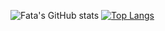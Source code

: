 
<!--
**fs98/fs98** is a ✨ _special_ ✨ repository because its `README.md` (this file) appears on your GitHub profile.

Here are some ideas to get you started:

- 🔭 I’m currently working on ...
- 🌱 I’m currently learning ...
- 👯 I’m looking to collaborate on ...
- 🤔 I’m looking for help with ...
- 💬 Ask me about ...
- 📫 How to reach me: ...
- 😄 Pronouns: ...
- ⚡ Fun fact: ...
-->

![Fata's GitHub stats](https://github-readme-stats.vercel.app/api?username=fs98&show_icons=true&theme=react)
[![Top Langs](https://github-readme-stats.vercel.app/api/top-langs/?username=fs98&layout=compact&langs_count=3)](https://github.com/anuraghazra/github-readme-stats)

